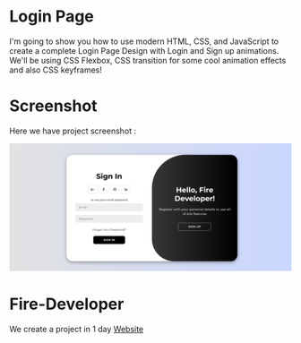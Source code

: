 # Login Page
I'm going to show you how to use modern HTML, CSS, and JavaScript to create a complete Login Page Design with Login and Sign up animations. We'll be using CSS Flexbox, CSS  transition for some cool animation effects and also CSS keyframes!

# Screenshot
Here we have project screenshot :

![screenshot](screenshot.jpg)

# Fire-Developer

We create a project in 1 day <a href="nomitube.com" target="_blank">Website</a>  